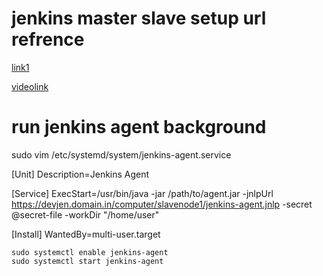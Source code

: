 # jenkins master slave setup url refrence

[link1](https://www.linkedin.com/pulse/jenkins-masterslave-setup-prayag-sangode)

[videolink](https://www.youtube.com/watch?v=fphtfmAsfhU)


# run jenkins agent background

sudo vim /etc/systemd/system/jenkins-agent.service

[Unit]
Description=Jenkins Agent

[Service]
ExecStart=/usr/bin/java -jar /path/to/agent.jar -jnlpUrl https://devjen.domain.in/computer/slavenode1/jenkins-agent.jnlp -secret @secret-file -workDir "/home/user"

[Install]
WantedBy=multi-user.target

```
sudo systemctl enable jenkins-agent
sudo systemctl start jenkins-agent
```

